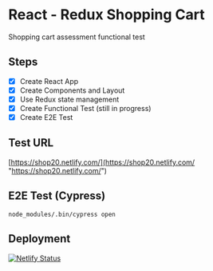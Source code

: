 # React - Redux Shopping Cart
Shopping cart assessment functional test

## Steps

- [x] Create React App
- [x] Create Components and Layout
- [x] Use Redux state management
- [x] Create Functional Test (still in progress)
- [x] Create E2E Test

## Test URL
[https://shop20.netlify.com/](https://shop20.netlify.com/ "https://shop20.netlify.com/")

## E2E Test (Cypress)

```
node_modules/.bin/cypress open
```

## Deployment
[![Netlify Status](https://api.netlify.com/api/v1/badges/29bf328a-fffd-422a-b1db-5e6a9d683e8a/deploy-status)](https://app.netlify.com/sites/shop20/deploys)